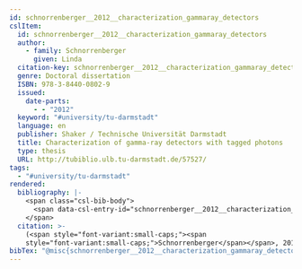 ```yaml
---
id: schnorrenberger__2012__characterization_gammaray_detectors
cslItem:
  id: schnorrenberger__2012__characterization_gammaray_detectors
  author:
    - family: Schnorrenberger
      given: Linda
  citation-key: schnorrenberger__2012__characterization_gammaray_detectors
  genre: Doctoral dissertation
  ISBN: 978-3-8440-0802-9
  issued:
    date-parts:
      - - "2012"
  keyword: "#university/tu-darmstadt"
  language: en
  publisher: Shaker / Technische Universität Darmstadt
  title: Characterization of gamma-ray detectors with tagged photons
  type: thesis
  URL: http://tubiblio.ulb.tu-darmstadt.de/57527/
tags:
  - "#university/tu-darmstadt"
rendered:
  bibliography: |-
    <span class="csl-bib-body">
      <span data-csl-entry-id="schnorrenberger__2012__characterization_gammaray_detectors" class="csl-entry"><span class='author-bib'>Schnorrenberger</span>. <span class='date-bib'>(2012)</span>. <span class='title'><i><b><span style="font-style:normal;">Characterization of gamma-ray detectors with tagged photons</span></b></i></span> [Doctoral dissertation, Shaker / Technische Universität Darmstadt]. <span class='URL'><a href='http://tubiblio.ulb.tu-darmstadt.de/57527/'>LINK</a></span></span>
    </span>
  citation: >-
    (<span style="font-variant:small-caps;"><span
    style="font-variant:small-caps;">Schnorrenberger</span></span>, 2012)
bibTex: "@misc{schnorrenberger__2012__characterization_gammaray_detectors,\n\tauthor = {Schnorrenberger, Linda},\n\tisbn = {978-3-8440-0802-9},\n\tyear = {2012},\n\tschool = {Shaker / Technische Universit{\\\" a}t Darmstadt},\n\ttitle = {Characterization of gamma-ray detectors with tagged photons},\n\ttype = {Doctoral dissertation},\n\turl = {http://tubiblio.ulb.tu-darmstadt.de/57527/},\n}\n\n"
---
```


